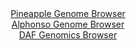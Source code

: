 <div id="Pineapple_Genome_Browser" align="center">
  <a href="https://igv.org/app/?sessionURL=blob:zZJfb5swFMW_i6VWm0TAhgABqZpoVtI027omo.kfVcgBQ5yATWxD2kb57vOqTXvppOZh0yQ_2FfXvucc_3agI0JSzkAIbBO5JkLAAHLJtzNcNxX5gmsiQVjgShIDCFIQQVhGQLgDBZYKJ9NP.uZSqUaGlkVV06sxK7kpHRPX.JkzvJVmxmtryKsKL7jAigtpnQrccYuWXW9LFrhpTD3bMV0rxwpbuGqWnEluNYSV6Va_l_4qpSVhvCZp3VaKvghItR6tMTcL_CGaz6IsI1JOyNM4P4km4.jaOUvuRt7wLrk8nyfe_HhGS4ZVK8iJjJHjZqsjOx4Vm_NHtmbTzu6mcjP9tiqPnI_HZ48NFUSeIB8NHB96yNXRUJaTx__JtV70QOfOTRt4V8HVbT3qyO0mWvVvvDw6sk8hJ68798DeABXPWs0CyJbCDxE0HOgZru31fmzRwIAw0PkITkF4_2AAJXC21u33O6CeGk0MkGTTvsBjAC5yIkDYCyD0URDYbt_vwyBAe2MHWlH9vXDjZBr40I5s20sLWimNc55K1kgTM2Z2WWGWzwem2dEmCi4Tbn8dZEM6mK_m8TjuLz_Hmiz.hzQNoIe_fKG2.hZN_4S8twgx1eJQ3G5Wt33XmWyvh_2liNwabc5wckFdSNavxuNrs4dFU3BRY6X7dUUff_LWYUExU7rQUUkXtKLqaa5T5FsQItvR2IKMV1xzCES5eAcNaCAXvv.Np7N_2H8H">Pineapple Genome Browser</a>
</div>
<div id="Alphonso_Genome_Browser" align="center">
  <a href="https://igv.org/app/?sessionURL=blob:zZJda9swFIb_i6BlA8eW7dqODWVkWZqUpJ.p6zalGEWWHTFZciXF.SL_fWrZ2M0KzcXGQBfS4UjnfV89O9ASqajgIAGe7Qa26wILqIVYTVHdMHKJaqJAUiKmiAUkKYkkHBOQ7ECJlEbp7cTcXGjdqMRxqG46NeKVsJVvoxptBUcrZWNRO33BGJoLibSQyvkqUSscWrWdFZmjprHNbN8OnAJp5CDWLARXwmkIr_KVeS__VcorwkVN8nrJNH0TkBs9RmNhl.hLL5v2MCZKjcnmvDjtjc979_4gnQ3D_iy9GmVpmB1PacWRXkpy2sqBxlgceWcR3YgRuxvq6z72SN1uU3zkfzserBsqiTp1I7frRzAKYxMN5QVZ_0.uzaIHOg_jIJ5k0cPj5iacVtPZGl1O6sHD_YvJIn3H.d4CTOClYQHghYwSF1o.DK3ACzuvW7drQfiajxQUJE_PFtAS4e.m_WkH9KYxxABFXpZv8FhAyIJIkHRiCCM3jr3gJDqBcezurR1YSvb3wj1Lb.MIej3PC_OSMm1wLnLFG2Ujzu0Wl3a1PTDNm4tpfJEWw1E_PisffXd08ZCtF8G4rMW7FJnRbx9ojH5E0T_h7iNCbD0_FDZWNuPLwWrC7u_a5VyeyzqbXb1008Xw5k_xRNCYPSyaUsgaadNvKub4k7YWSYq4NoWWKjqnjOpNZlIUK5C4nm.gBVgwYSgEspp_gha03AB._g2nv3_e_wA-">Alphonso Genome Browser</a>
</div>


<div id="DAF_Genomics_Browser" align="center">
  <a href="https://igv.org/app/?sessionURL=blob:tZFra9swFIb_i6D95Jtkx64NYXhb2mRe1pLUy2gpQbGPY1FbciR5aRby3ye8jsFGGYMOJCFxLu.r8xzRV5CKCY4SRBw8cjBGFlK12C9p2zXwibagUFLRRoGFJFQggReAkiOqqNI0X3w0lbXWnUpct6SVvQUuWlYoR_kO7Wwlel2DSbWJQ1v6TXC6V04hWpOsqUubrhZcCZcWBShle24HfLveU3P8jK2HlrBu.0azQXVtTBhjpVNR45bxEp7.YuQ_KJvF3qSrZTrUZ3CYleM0m6Wf_Ul.dxW.u8uvp6s8XJ0v2ZZT3UsYX4dZDl8gCzi7ubr9MBUzX8rb3eSGzc789.eTp45JUGMc4Qs_8sLYRycLNaLoDQJU1BInOLAicmGRILCfr_4oNDOQgqHk_sFCWtLi0aTfH5E.dAYUUrDrB2YWErIEiRI79rwIxzEZBVHgxTE.WUfUy.aVSV7mizjySEpI6Gxoa_Qr1gzjM0J_Bl8L42.dzf5XTJsIbw7kjLz1SLTTvO3SOZ_OF5eZN989vgDKQi9.rBKypdqEfjyfsdDG6LXA9S8u_unh9B0-">DAF Genomics Browser</a>
</div>
